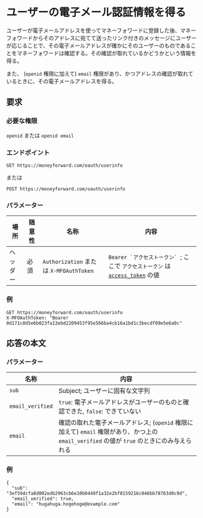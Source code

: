 # ユーザーの電子メール認証情報を得る

ユーザーが電子メールアドレスを使ってマネーフォワードに登録した後、マネーフォワードからそのアドレスに宛てて送ったリンク付きのメッセージにユーザーが応じることで、その電子メールアドレスが確かにそのユーザーのものであることをマネーフォワードは確認する。その確認が取れているかどうかという情報を得る。

また、 (`openid` 権限に加えて) `email` 権限があり、かつアドレスの確認が取れているときに、その電子メールアドレスを得る。

## 要求

### 必要な権限

`openid` または `openid email`

### エンドポイント

```
GET https://moneyforward.com/oauth/userinfo
```

または

```
POST https://moneyforward.com/oauth/userinfo
```

### パラメーター

| 場所 | 随意性 | 名称 | 内容 |
| ---- | ---- | ---- | --- |
| ヘッダー | 必須 | `Authorization` または `X-MFOAuthToken` | ```Bearer `アクセストークン` ```; ここで `アクセストークン` は [`access_token`](token.md) の値 |

### 例

```
GET https://moneyforward.com/oauth/userinfo
X-MFOAuthToken: "Bearer 0d171c8d5e6b023fa13ebd2209453f95e566ba4cb16a1bd1c3becdf09e5e6a0c"
```

## 応答の本文

### パラメーター

| 名称 | 内容 |
| ---- | --- |
| `sub` | Subject; ユーザーに固有な文字列 |
| `email_verified` | `true`: 電子メールアドレスがユーザーのものと確認できた, `false`: できていない |
| `email` | 確認の取れた電子メールアドレス; (`openid` 権限に加えて) `email` 権限があり、かつ上の `email_verified` の値が `true` のときにのみ与えられる |

### 例

```
{
  "sub": "3ef59dcfa8d002edb2963cb6e10b0449f1a32e2bf0159216c046bb78763d0c9d",
  "email_verified": true,
  "email": "hugahuga.hogehoge@example.com"
}
```
